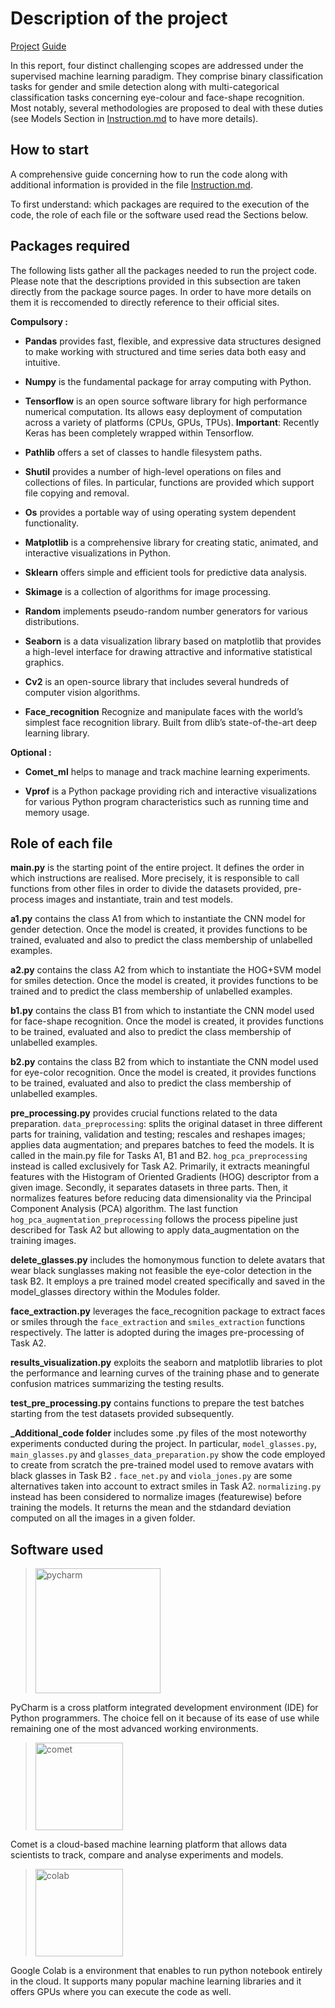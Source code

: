 # Description of the project

[Project](https://github.com/EdoardoGruppi/AMLS_assignment20_21.git) [Guide](https://github.com/EdoardoGruppi/AMLS_assignment20_21/blob/main/Instructions.md)

In this report, four distinct challenging scopes are addressed under the supervised machine learning paradigm. They comprise binary classification tasks for gender and smile detection along with multi-categorical classification tasks concerning eye-colour and face-shape recognition. Most notably, several methodologies are proposed to deal with these duties (see Models Section in [Instruction.md](https://github.com/EdoardoGruppi/AMLS_assignment20_21/blob/main/Instructions.md) to have more details).

## How to start

A comprehensive guide concerning how to run the code along with additional information is provided in the file [Instruction.md](https://github.com/EdoardoGruppi/AMLS_assignment20_21/blob/main/Instructions.md).

To first understand: which packages are required to the execution of the code, the role of each file or the software used read the Sections below.

## Packages required

The following lists gather all the packages needed to run the project code.
Please note that the descriptions provided in this subsection are taken directly from the package source pages. In order to have more details on them it is reccomended to directly reference to their official sites.

**Compulsory :**

- **Pandas** provides fast, flexible, and expressive data structures designed to make working with structured and time series data both easy and intuitive.

- **Numpy** is the fundamental package for array computing with Python.

- **Tensorflow** is an open source software library for high performance numerical computation. Its allows easy deployment of computation across a variety of platforms (CPUs, GPUs, TPUs). **Important**: Recently Keras has been completely wrapped within Tensorflow.

- **Pathlib** offers a set of classes to handle filesystem paths.

- **Shutil** provides a number of high-level operations on files and collections of files. In particular, functions are provided which support file copying and removal.

- **Os** provides a portable way of using operating system dependent functionality.

- **Matplotlib** is a comprehensive library for creating static, animated, and interactive visualizations in Python.

- **Sklearn** offers simple and efficient tools for predictive data analysis.

- **Skimage** is a collection of algorithms for image processing.

- **Random** implements pseudo-random number generators for various distributions.

- **Seaborn** is a data visualization library based on matplotlib that provides a high-level interface for drawing attractive and informative statistical graphics.

- **Cv2** is an open-source library that includes several hundreds of computer vision algorithms.

- **Face_recognition** Recognize and manipulate faces with the world’s simplest face recognition library. Built from dlib’s state-of-the-art deep learning library.

**Optional :**

- **Comet_ml** helps to manage and track machine learning experiments.

- **Vprof** is a Python package providing rich and interactive visualizations for various Python program characteristics such as running time and memory usage.

## Role of each file

**main.py** is the starting point of the entire project. It defines the order in which instructions are realised. More precisely, it is responsible to call functions from other files in order to divide the datasets provided, pre-process images and instantiate, train and test models.

**a1.py** contains the class A1 from which to instantiate the CNN model for gender detection. Once the model is created, it provides functions to be trained, evaluated and also to predict the class membership of unlabelled examples.

**a2.py** contains the class A2 from which to instantiate the HOG+SVM model for smiles detection. Once the model is created, it provides functions to be trained and to predict the class membership of unlabelled examples.

**b1.py** contains the class B1 from which to instantiate the CNN model used for face-shape recognition. Once the model is created, it provides functions to be trained, evaluated and also to predict the class membership of unlabelled examples.

**b2.py** contains the class B2 from which to instantiate the CNN model used for eye-color recognition. Once the model is created, it provides functions to be trained, evaluated and also to predict the class membership of unlabelled examples.

**pre_processing.py** provides crucial functions related to the data preparation. `data_preprocessing`: splits the original dataset in three different parts for training, validation and testing; rescales and reshapes images; applies data augmentation; and prepares batches to feed the models. It is called in the main.py file for Tasks A1, B1 and B2. `hog_pca_preprocessing` instead is called exclusively for Task A2. Primarily, it extracts meaningful features with the Histogram of Oriented Gradients (HOG) descriptor from a given image. Secondly, it separates datasets in three parts. Then, it normalizes features before reducing data dimensionality via the Principal Component Analysis (PCA) algorithm. The last function `hog_pca_augmentation_preprocessing` follows the process pipeline just described for Task A2 but allowing to apply data_augmentation on the training images.

**delete_glasses.py** includes the homonymous function to delete avatars that wear black sunglasses making not feasible the eye-color detection in the task B2. It employs a pre trained model created specifically and saved in the model_glasses directory within the Modules folder.

**face_extraction.py** leverages the face_recognition package to extract faces or smiles through the `face_extraction` and `smiles_extraction` functions respectively. The latter is adopted during the images pre-processing of Task A2.

**results_visualization.py** exploits the seaborn and matplotlib libraries to plot the performance and learning curves of the training phase and to generate confusion matrices summarizing the testing results.

**test_pre_processing.py** contains functions to prepare the test batches starting from the test datasets provided subsequently.

**\_Additional_code folder** includes some .py files of the most noteworthy experiments conducted during the project. In particular, `model_glasses.py`, `main_glasses.py` and `glasses_data_preparation.py` show the code employed to create from scratch the pre-trained model used to remove avatars with black glasses in Task B2 . `face_net.py` and `viola_jones.py` are some alternatives taken into account to extract smiles in Task A2. `normalizing.py` instead has been considered to normalize images (featurewise) before training the models. It returns the mean and the stdandard deviation computed on all the images in a given folder.

## Software used

> <img src="https://financesonline.com/uploads/2019/08/PyCharm_Logo1.png" width="200" alt="pycharm">

PyCharm is a cross platform integrated development environment (IDE) for Python programmers. The choice
fell on it because of its ease of use while remaining one of the most advanced working environments.

> <img src="https://camo.githubusercontent.com/9e56fd69605928b657fcc0996cebf32d5bb73c46/68747470733a2f2f7777772e636f6d65742e6d6c2f696d616765732f6c6f676f5f636f6d65745f6c696768742e706e67" width="140" alt="comet">

Comet is a cloud-based machine learning platform that allows data scientists to track, compare and
analyse experiments and models.

> <img src="https://cdn-images-1.medium.com/max/1200/1*Lad06lrjlU9UZgSTHUoyfA.png" width="140" alt="colab">

Google Colab is a environment that enables to run python notebook entirely in the cloud. It supports many
popular machine learning libraries and it offers GPUs where you can execute the code as well.

<!---
## References

```
@article{citation-example,
  title={Image-to-Image Translation},
  author={Isola, Phillip and Zhu, Jun-Yan and Zhou, Tinghui and Efros, Alexei A},
  journal={CVPR},
  year={2017}
}
```
--->
